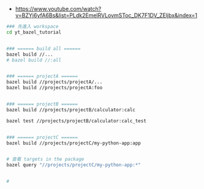 
- https://www.youtube.com/watch?v=BZYj6yfA6Bs&list=PLdk2EmelRVLovmSToc_DK7F1DV_ZEljbx&index=1

```bash
### 先進入 workspace
cd yt_bazel_tutorial


### ====== build all ======
bazel build //...
# bazel build //:all


### ====== projectA ======
bazel build //projects/projectA/...
bazel build //projects/projectA:foo


### ====== projectB ======
bazel build //projects/projectB/calculator:calc

bazel test //projects/projectB/calculator:calc_test


### ====== projectC ======
bazel build //projects/projectC/my-python-app:app


# 查看 targets in the package
bazel query "//projects/projectC/my-python-app:*"


# 
```
